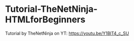 # Tutorial-TheNetNinja-HTMLforBeginners
Tutorial by TheNetNinja on YT: https://youtu.be/Y1BlT4_c_SU
